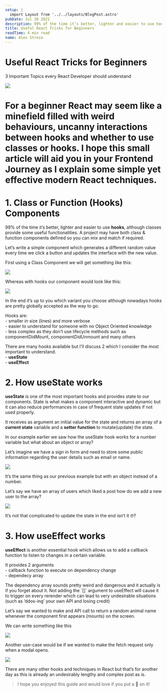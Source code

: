 ```yaml
---
setup: |
  import Layout from '../../layouts/BlogPost.astro'
pubDate: Jul 30 2021
description: 99% of the time it’s better, lighter and easier to use hooks, although classes provide some useful functionalities. A project may have both class & function components defined so you can mix and…
title: Useful React Tricks for Beginners
readTime: 4 min read
name: Alex Streza
---
```


# Useful React Tricks for Beginners

3 Important Topics every React Developer should understand

![](https://miro.medium.com/max/700/1*Yd3W9pxHirUOqB9gVMh1QA.png)

# For a beginner React may seem like a minefield filled with weird behaviours, uncanny interactions between hooks and whether to use classes or hooks. I hope this small article will aid you in your Frontend Journey as I explain some simple yet effective modern React techniques.

# 1\. Class or Function (Hooks) Components

99% of the time it’s better, lighter and easier to use **hooks**, although classes provide some useful functionalities. A project may have both class & function components defined so you can mix and match if required.

Let’s write a simple component which generates a different random value every time we click a button and updates the interface with the new value.

First using a Class Component we will get something like this:

![](https://miro.medium.com/max/700/1*ISL3YmXazUIlc_daZlIf0A.png)

Whereas with hooks our component would look like this:

![](https://miro.medium.com/max/700/1*eNtE27gWJokrz9zgH4146g.png)

In the end it’s up to you which variant you choose although nowadays hooks are pretty globally accepted as the way to go.

Hooks are:  
\- smaller in size (lines) and more verbose  
\- easier to understand for someone with no Object Oriented knowledge  
\- less complex as they don’t use lifecycle methods such as componentDidMount, componentDidUnmount and many others

There are many hooks available but I’ll discuss 2 which I consider the most important to understand.  
\- **useState**  
\- **useEffect**

# 2\. How useState works

**useState** is one of the most important hooks and provides state to our components. State is what makes a component interactive and dynamic but it can also reduce performances in case of frequent state updates if not used properly.

It receives as argument an initial value for the state and returns an array of a **current state** variable and a **setter function** to mutate(update) the state.

In our example earlier we saw how the useState hook works for a number variable but what about an object or array?

Let’s imagine we have a sign in form and need to store some public information regarding the user details such as email or name.

![](https://miro.medium.com/max/700/1*Kca1OKdWSaJ3TFljWxYCgg.png)

It’s the same thing as our previous example but with an object instead of a number.

Let’s say we have an array of users which liked a post how do we add a new user to the array?

![](https://miro.medium.com/max/700/1*RwXC8ZWWQ1m6uJVaYTofsw.png)

It’s not that complicated to update the state in the end isn’t it 🤓?

# 3\. How useEffect works

**useEffect** is another essential hook which allows us to add a callback function to listen to changes in a certain variable.

It provides 2 arguments  
\- callback function to execute on dependency change  
\- dependecy array

The dependency array sounds pretty weird and dangerous and it actually is if you forget about it. Not adding the \`\[\]\` argument to useEffect will cause it to trigger on every rerender which can lead to very undesirable situations (such as ‘ddos-ing’ your own API and losing credit)

Let’s say we wanted to make and API call to return a random animal name whenever the component first appears (mounts) on the screen.

We can write something like this

![](https://miro.medium.com/max/700/1*gY0lwxok-0BAtnRy7RZZDg.png)

Another use-case would be if we wanted to make the fetch request only when a modal opens.

![](https://miro.medium.com/max/700/1*YrRSf0s77d84IfY5zwZXYQ.png)

There are many other hooks and techniques in React but that’s for another day as this is already an undesirably lengthy and complex post as is.

> I hope you enjoyed this guide and would love if you put a 💜 on it!
